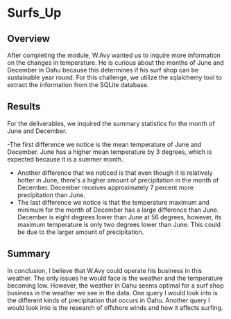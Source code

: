 # Surfs_Up

## Overview

After completing the module, W.Avy wanted us to inquire more information on the changes in temperature. He is curious about the months of June and December in Oahu because this determines if his surf shop can be sustainable year round. For this challenge, we utilize the sqlalchemy tool to extract the information from the SQLite database.

## Results

For the deliverables,  we inquired the summary statistics for the month of June and December.

-The first difference we notice is the mean temperature of June and December. June has a higher mean temperature by 3 degrees, which is expected because it is a summer month.
- Another difference that we noticed is that even though it is relatively hotter in June, there's a higher amount of precipitation in the month of December. December receives approximately 7 percent more precipitation than June.
- The last difference we notice is that the temperature maximum and minimum for the month of December has a large difference than June. December is eight degrees lower than June at 56 degrees, however, its maximum temperature is only two degrees lower than June. This could be due to the larger amount of precipitation.

## Summary

In conclusion, I believe that W.Avy could operate his business in this weather. The only issues he would face is the weather and the temperature becoming low. However, the weather in Oahu seems optimal for a surf shop business in the weather we see in the data. One query I would look into is the different kinds of precipitation that occurs in Oahu. Another query I would look into is the research of offshore winds and how it affects surfing.
